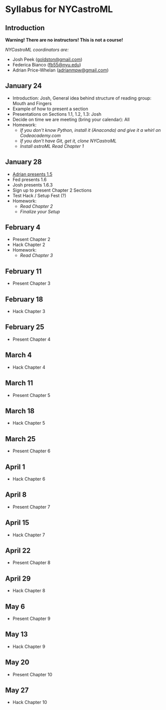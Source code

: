 # Syllabus for NYCastroML

## Introduction

__Warning! There are no instructors! This is not a course!__

_NYCastroML coordinators are:_
 - Josh Peek (goldston@gmail.com)
 - Federica Bianco (fb55@nyu.edu)
 - Adrian Price-Whelan (adrianmpw@gmail.com)


## January 24

- Introduction: Josh, General idea behind structure of reading group: Mouth and Fingers
- Example of how to present a section
- Presentations on Sections 1.1, 1.2, 1.3: Josh
- Decide on time we are meeting (bring your calendar): All
- Homework:
  - _If you don't know Python, install it (Anaconda) and give it a whirl on Codeacademy.com_
  - _If you don't have Git, get it, clone NYCastroML_
  - _Install astroML Read Chapter 1_

## January 28

- <a href="http://nbviewer.ipython.org/github/adrn/NYCastroML/blob/master/Chapter1/Section_1.5.ipynb?create=1">Adrian presents 1.5</a>
- Fed presents 1.6
- Josh presents 1.6.3
- Sign up to present Chapter 2 Sections
- Test Hack / Setup Fest (?)
- Homework:
  - _Read Chapter 2_
  - _Finalize your Setup_

## February 4

- Present Chapter 2
- Hack Chapter 2
- Homework:
  - _Read Chapter 3_

## February 11

- Present Chapter 3

## February 18

- Hack Chapter 3

## February 25

- Present Chapter 4

## March 4

- Hack Chapter 4

## March 11

- Present Chapter 5

## March 18

- Hack Chapter 5

## March 25

- Present Chapter 6

## April 1

- Hack Chapter 6

## April 8

- Present Chapter 7

## April 15

- Hack Chapter 7

## April 22

- Present Chapter 8

## April 29

- Hack Chapter 8

## May 6

- Present Chapter 9

## May 13

- Hack Chapter 9

## May 20

- Present Chapter 10

## May 27

- Hack Chapter 10
